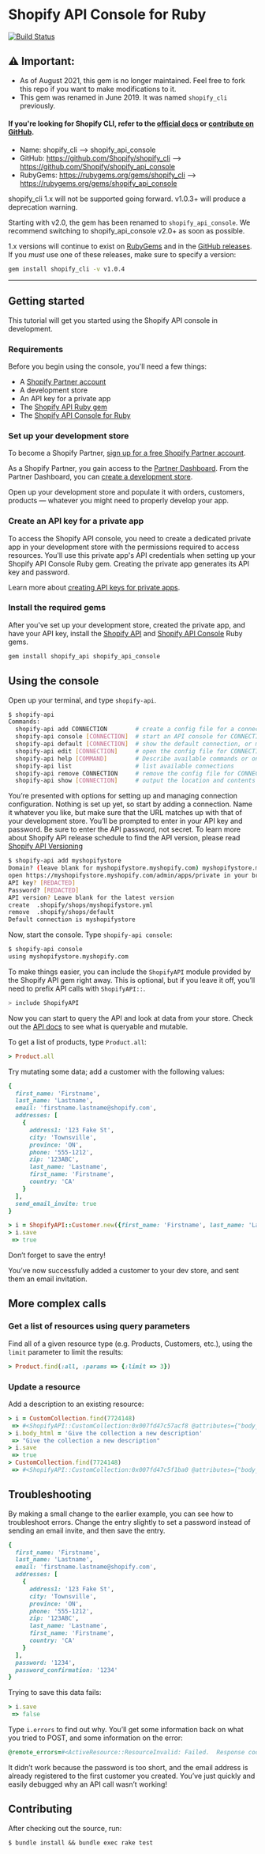 # Shopify API Console for Ruby

[![Build Status](https://travis-ci.org/Shopify/shopify_api_console.svg?branch=master)](https://travis-ci.org/Shopify/shopify_api_console)

## ⚠️ Important:

* As of August 2021, this gem is no longer maintained. Feel free to fork this repo if you want to make modifications to it.
* This gem was renamed in June 2019. It was named `shopify_cli` previously.

#### If you're looking for **Shopify CLI**, refer to the [official docs](https://shopify.dev/apps/tools/cli) or [contribute on GitHub](https://github.com/Shopify/shopify-cli/).

* Name: shopify_cli --> shopify_api_console
* GitHub: https://github.com/Shopify/shopify_cli --> https://github.com/Shopify/shopify_api_console
* RubyGems: https://rubygems.org/gems/shopify_cli --> https://rubygems.org/gems/shopify_api_console

shopify_cli 1.x will not be supported going forward. v1.0.3+ will produce a deprecation warning.

Starting with v2.0, the gem has been renamed to `shopify_api_console`. We recommend switching to shopify_api_console v2.0+ as soon as possible.

1.x versions will continue to exist on [RubyGems](https://rubygems.org/gems/shopify_cli) and in the [GitHub releases](https://github.com/Shopify/shopify_cli/releases). If you _must_ use one of these releases, make sure to specify a version:

```sh
gem install shopify_cli -v v1.0.4
```
----
## Getting started

This tutorial will get you started using the Shopify API console in development.

### Requirements

Before you begin using the console, you'll need a few things:

- A [Shopify Partner account](https://www.shopify.com/partners)
- A development store
- An API key for a private app
- The [Shopify API Ruby gem](https://github.com/Shopify/shopify_api)
- The [Shopify API Console for Ruby](https://github.com/Shopify/shopify_api_console/)

### Set up your development store

To become a Shopify Partner, [sign up for a free Shopify Partner account](https://www.shopify.com/partners).

As a Shopify Partner, you gain access to the [Partner Dashboard](https://partners.shopify.com/organizations). From the Partner Dashboard, you can [create a development store](https://shopify.dev/apps/tools/development-stores).

Open up your development store and populate it with orders, customers, products — whatever you might need to properly develop your app.

### Create an API key for a private app

To access the Shopify API console, you need to create a dedicated private app in your development store with the permissions required to access resources. You'll use this private app's API credentials when setting up your Shopify API Console Ruby gem. Creating the private app generates its API key and password.

Learn more about [creating API keys for private apps](https://shopify.dev/apps/auth/basic-http).

### Install the required gems

After you've set up your development store, created the private app, and have your API key, install the [Shopify API](https://github.com/Shopify/shopify_api) and [Shopify API Console](https://github.com/Shopify/shopify_api_console/) Ruby gems.

```sh
gem install shopify_api shopify_api_console
```

## Using the console

Open up your terminal, and type `shopify-api`.

```sh
$ shopify-api
Commands:
  shopify-api add CONNECTION        # create a config file for a connection named...
  shopify-api console [CONNECTION]  # start an API console for CONNECTION
  shopify-api default [CONNECTION]  # show the default connection, or make CONNEC...
  shopify-api edit [CONNECTION]     # open the config file for CONNECTION with yo...
  shopify-api help [COMMAND]        # Describe available commands or one specific...
  shopify-api list                  # list available connections
  shopify-api remove CONNECTION     # remove the config file for CONNECTION
  shopify-api show [CONNECTION]     # output the location and contents of the CON...
```

You’re presented with options for setting up and managing connection configuration. Nothing is set up yet, so start by adding a connection. Name it whatever you like, but make sure that the URL matches up with that of your development store. You’ll be prompted to enter in your API key and password. Be sure to enter the API password, not secret.
To learn more about Shopify API release schedule to find the API version, please read [Shopify API Versioning](https://shopify.dev/api/usage/versioning)

```sh
$ shopify-api add myshopifystore
Domain? (leave blank for myshopifystore.myshopify.com) myshopifystore.myshopify.com
open https://myshopifystore.myshopify.com/admin/apps/private in your browser to get API credentials
API key? [REDACTED]
Password? [REDACTED]
API version? Leave blank for the latest version
create  .shopify/shops/myshopifystore.yml
remove  .shopify/shops/default
Default connection is myshopifystore
```

Now, start the console. Type `shopify-api console`:

```sh
$ shopify-api console
using myshopifystore.myshopify.com
```

To make things easier, you can include the `ShopifyAPI` module provided by the Shopify API gem right away. This is optional, but if you leave it off, you’ll need to prefix API calls with `ShopifyAPI::`.

```sh
> include ShopifyAPI
```

Now you can start to query the API and look at data from your store. Check out the [API docs](https://shopify.dev/api/admin) to see what is queryable and mutable.

To get a list of products, type `Product.all`:

```ruby
> Product.all
```

Try mutating some data; add a customer with the following values:

```ruby
{
  first_name: 'Firstname',
  last_name: 'Lastname',
  email: 'firstname.lastname@shopify.com',
  addresses: [
    {
      address1: '123 Fake St',
      city: 'Townsville',
      province: 'ON',
      phone: '555-1212',
      zip: '123ABC',
      last_name: 'Lastname',
      first_name: 'Firstname',
      country: 'CA'
    }
  ],
  send_email_invite: true
}
```

```ruby
> i = ShopifyAPI::Customer.new({first_name: 'Firstname', last_name: 'Lastname', email: 'firstname.lastname@shopify.com', addresses: [{ address1: '123 Fake St', city: 'Townsville',  province: 'ON', phone: '555-1212', zip: '123ABC', last_name: 'Lastname', first_name: 'Firstname', country: 'CA' }], send_email_invite: true })
> i.save
 => true
```

Don’t forget to save the entry!

You’ve now successfully added a customer to your dev store, and sent them an email invitation.

## More complex calls

### Get a list of resources using query parameters

Find all of a given resource type (e.g. Products, Customers, etc.), using the `limit` parameter to limit the results:

```ruby
> Product.find(:all, :params => {:limit => 3})
```

### Update a resource

Add a description to an existing resource:

```ruby
> i = CustomCollection.find(7724148)
 => #<ShopifyAPI::CustomCollection:0x007fd47c57acf8 @attributes={"body_html"=>nil, "handle"=>"frontpage", "id"=>7724148, "published_at"=>2012-07-06 17:57:28 UTC, "sort_order"=>"alpha-asc", "template_suffix"=>nil, "title"=>"Frontpage", "updated_at"=>2013-01-31 21:55:21 UTC}, @prefix_options={}>
> i.body_html = 'Give the collection a new description'
 => "Give the collection a new description"
> i.save
 => true
> CustomCollection.find(7724148)
 => #<ShopifyAPI::CustomCollection:0x007fd47c5f1ba0 @attributes={"body_html"=>"Give the collection a new description", "handle"=>"frontpage", "id"=>7724148, "published_at"=>2012-07-06 17:57:28 UTC, "sort_order"=>"alpha-asc", "template_suffix"=>nil, "title"=>"Frontpage", "updated_at"=>2013-02-26 04:21:41 UTC}, @prefix_options={}>
```

## Troubleshooting

By making a small change to the earlier example, you can see how to troubleshoot errors. Change the entry slightly to set a password instead of sending an email invite, and then save the entry.

```ruby
{
  first_name: 'Firstname',
  last_name: 'Lastname',
  email: 'firstname.lastname@shopify.com',
  addresses: [
    {
      address1: '123 Fake St',
      city: 'Townsville',
      province: 'ON',
      phone: '555-1212',
      zip: '123ABC',
      last_name: 'Lastname',
      first_name: 'Firstname',
      country: 'CA'
    }
  ],
  password: '1234',
  password_confirmation: '1234'
}
```

Trying to save this data fails:

```ruby
> i.save
 => false
```

Type `i.errors` to find out why. You’ll get some information back on what you tried to POST, and some information on the error:

```ruby
@remote_errors=#<ActiveResource::ResourceInvalid: Failed.  Response code = 422.  Response message = Unprocessable Entity.>, @validation_context=nil, @errors=#<ActiveResource::Errors:0x007fc814173b60 ...>>, @messages={:password=>["is too short (minimum is 5 characters)"], :email=>["has already been taken"]
```

It didn’t work because the password is too short, and the email address is already registered to the first customer you created. You’ve just quickly and easily debugged why an API call wasn’t working!

## Contributing

After checking out the source, run:

`$ bundle install && bundle exec rake test`
